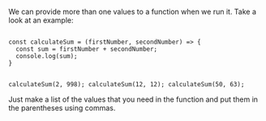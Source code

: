 We can provide more than one values 
to a function when we run it. Take a look 
at an example:

<codeblock language="javascript" type="lesson">
<code>
const calculateSum = (firstNumber, secondNumber) => {
  const sum = firstNumber + secondNumber;
  console.log(sum);
}

calculateSum(2, 998);
calculateSum(12, 12);
calculateSum(50, 63);
</code>
</codeblock>

Just make a list of the values 
that you need in the function 
and put them in the parentheses 
using commas.